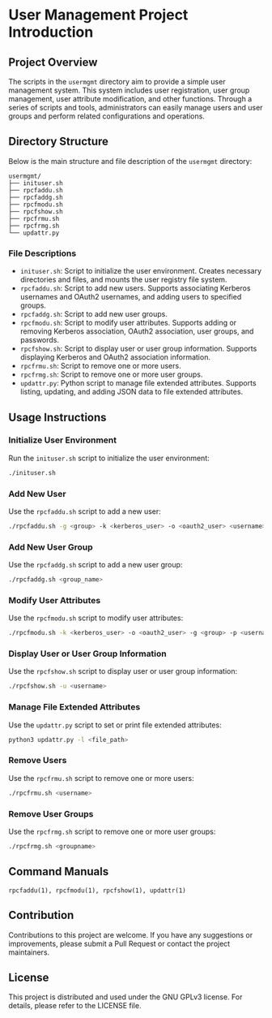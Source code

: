 # User Management Project Introduction

## Project Overview

The scripts in the `usermgmt` directory aim to provide a simple user management system. This system includes user registration, user group management, user attribute modification, and other functions. Through a series of scripts and tools, administrators can easily manage users and user groups and perform related configurations and operations.

## Directory Structure

Below is the main structure and file description of the `usermgmt` directory:

```
usermgmt/
├── inituser.sh
├── rpcfaddu.sh
├── rpcfaddg.sh
├── rpcfmodu.sh
├── rpcfshow.sh
├── rpcfrmu.sh
├── rpcfrmg.sh
└── updattr.py
```

### File Descriptions

- `inituser.sh`: Script to initialize the user environment. Creates necessary directories and files, and mounts the user registry file system.
- `rpcfaddu.sh`: Script to add new users. Supports associating Kerberos usernames and OAuth2 usernames, and adding users to specified groups.
- `rpcfaddg.sh`: Script to add new user groups.
- `rpcfmodu.sh`: Script to modify user attributes. Supports adding or removing Kerberos association, OAuth2 association, user groups, and passwords.
- `rpcfshow.sh`: Script to display user or user group information. Supports displaying Kerberos and OAuth2 association information.
- `rpcfrmu.sh`: Script to remove one or more users.
- `rpcfrmg.sh`: Script to remove one or more user groups.
- `updattr.py`: Python script to manage file extended attributes. Supports listing, updating, and adding JSON data to file extended attributes.

## Usage Instructions

### Initialize User Environment

Run the `inituser.sh` script to initialize the user environment:

```sh
./inituser.sh
```

### Add New User

Use the `rpcfaddu.sh` script to add a new user:

```sh
./rpcfaddu.sh -g <group> -k <kerberos_user> -o <oauth2_user> <username>
```

### Add New User Group

Use the `rpcfaddg.sh` script to add a new user group:

```sh
./rpcfaddg.sh <group_name>
```

### Modify User Attributes

Use the `rpcfmodu.sh` script to modify user attributes:

```sh
./rpcfmodu.sh -k <kerberos_user> -o <oauth2_user> -g <group> -p <username>
```

### Display User or User Group Information

Use the `rpcfshow.sh` script to display user or user group information:

```sh
./rpcfshow.sh -u <username>
```

### Manage File Extended Attributes

Use the `updattr.py` script to set or print file extended attributes:

```sh
python3 updattr.py -l <file_path>
```

### Remove Users

Use the `rpcfrmu.sh` script to remove one or more users:

```sh
./rpcfrmu.sh <username>
```

### Remove User Groups

Use the `rpcfrmg.sh` script to remove one or more user groups:

```sh
./rpcfrmg.sh <groupname>
```

## Command Manuals
```
rpcfaddu(1), rpcfmodu(1), rpcfshow(1), updattr(1)
```

## Contribution

Contributions to this project are welcome. If you have any suggestions or improvements, please submit a Pull Request or contact the project maintainers.

## License

This project is distributed and used under the GNU GPLv3 license. For details, please refer to the LICENSE file.